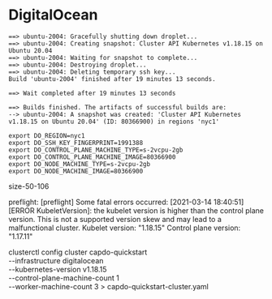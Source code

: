 # DigitalOcean

```
==> ubuntu-2004: Gracefully shutting down droplet...
==> ubuntu-2004: Creating snapshot: Cluster API Kubernetes v1.18.15 on Ubuntu 20.04
==> ubuntu-2004: Waiting for snapshot to complete...
==> ubuntu-2004: Destroying droplet...
==> ubuntu-2004: Deleting temporary ssh key...
Build 'ubuntu-2004' finished after 19 minutes 13 seconds.

==> Wait completed after 19 minutes 13 seconds

==> Builds finished. The artifacts of successful builds are:
--> ubuntu-2004: A snapshot was created: 'Cluster API Kubernetes v1.18.15 on Ubuntu 20.04' (ID: 80366900) in regions 'nyc1'
```

```
export DO_REGION=nyc1
export DO_SSH_KEY_FINGERPRINT=1991388
export DO_CONTROL_PLANE_MACHINE_TYPE=s-2vcpu-2gb
export DO_CONTROL_PLANE_MACHINE_IMAGE=80366900
export DO_NODE_MACHINE_TYPE=s-2vcpu-2gb
export DO_NODE_MACHINE_IMAGE=80366900
```

size-50-106


preflight: [preflight] Some fatal errors occurred:
[2021-03-14 18:40:51]   [ERROR KubeletVersion]: the kubelet version is higher than the control plane version. This is not a supported version skew and may lead to a malfunctional cluster. Kubelet version: "1.18.15" Control plane version: "1.17.11"

clusterctl config cluster capdo-quickstart \
    --infrastructure digitalocean \
    --kubernetes-version v1.18.15 \
    --control-plane-machine-count 1 \
    --worker-machine-count 3 > capdo-quickstart-cluster.yaml